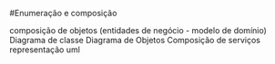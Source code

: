 #Enumeração e composição

composição de objetos (entidades de negócio - modelo de domínio)
Diagrama de classe
Diagrama de Objetos
Composição de serviços
representação uml